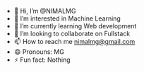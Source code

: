 - 👋 Hi, I’m @NIMALMG
- 👀 I’m interested in Machine Learning
- 🌱 I’m currently learning Web development
- 💞️ I’m looking to collaborate on Fullstack 
- 📫 How to reach me nimalmg@gmail.com
- 😄 Pronouns: MG
- ⚡ Fun fact: Nothing

<!---
NIMALMG/NIMALMG is a ✨ special ✨ repository because its `README.md` (this file) appears on your GitHub profile.
You can click the Preview link to take a look at your changes.
--->
